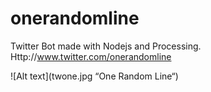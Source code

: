 # onerandomline

Twitter Bot made with Nodejs and Processing. 
Http://www.twitter.com/onerandomline

![Alt text](twone.jpg “One Random Line“)

